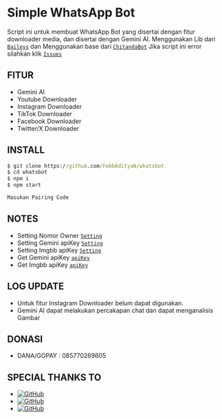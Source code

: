 # Simple WhatsApp Bot
Script ini untuk membuat WhatsApp Bot yang disertai dengan fitur downloader media, dan disertai dengan Gemini AI.
Menggunakan Lib dari [`Baileys`](https://github.com/whiskeysockets/baileys)
dan Menggunakan base dari [`ChitandaBot`](https://github.com/rtwone/chitandabot)
Jika script ini error silahkan klik [`Issues`](https://github.com/FebbAdityaN/whatsbot/issues/new)
## FITUR
* Gemini AI
* Youtube Downloader
* Instagram Downloader
* TikTok Downloader
* Facebook Downloader
* Twitter/X Downloader

## INSTALL
```cmd
$ git clone https://github.com/FebbAdityaN/whatsbot
$ cd whatsbot
$ npm i
$ npm start

Masukan Pairing Code 
```
## NOTES
* Setting Nomor Owner [`Setting`](https://github.com/FebbAdityaN/whatsbot/blob/c26fa587347cd2b9026938627b7be76eb30136ec/message/msg.js#L50)
* Setting Gemini apiKey [`Setting`](https://github.com/FebbAdityaN/whatsbot/blob/c26fa587347cd2b9026938627b7be76eb30136ec/message/msg.js#L26)
* Setting Imgbb apiKey [`Setting`](https://github.com/FebbAdityaN/whatsbot/blob/c26fa587347cd2b9026938627b7be76eb30136ec/message/msg.js#L267)
* Get Gemini apiKey [`apiKey`](https://ai.google.dev/gemini-api/docs/api-key?hl=id)
* Get Imgbb apiKey [`apiKey`](https://api.imgbb.com/)
## LOG UPDATE
* Untuk fitur Instagram Downloader belum dapat digunakan.
* Gemini AI dapat melakukan percakapan chat dan dapat menganalisis Gambar
## DONASI
* DANA/GOPAY : 085770269605
## SPECIAL THANKS TO
* <a href="https://github.com/whiskeysockets/Baileys"><img alt="GitHub" src="https://img.shields.io/badge/baileys-%23121011.svg?&style=for-the-badge&logo=github&logoColor=white"/></a>
* <a href="https://github.com/rtwone"><img alt="GitHub" src="https://img.shields.io/badge/rtwone-%23121011.svg?&style=for-the-badge&logo=github&logoColor=white"/></a>
* <a href="https://github.com/rzkydevv"><img alt="GitHub" src="https://img.shields.io/badge/rzkydevv-%23121011.svg?&style=for-the-badge&logo=github&logoColor=white"/></a>
